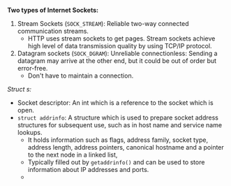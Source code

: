 **Two types of Internet Sockets:**

1. Stream Sockets (`SOCK_STREAM`): Reliable two-way connected communication streams.
	- HTTP uses stream sockets to get pages. Stream sockets achieve high level of data transmission quality by using TCP/IP protocol.
2. Datagram sockets (`SOCK_DGRAM`): Unreliable connectionless: Sending a datagram may arrive at the other end, but it could be out of order but error-free.
	- Don't have to maintain a connection.

*Struct s:*

- Socket descriptor: An int which is a reference to the socket which is open.
- `struct addrinfo`: A structure which is used to prepare socket address structures for subsequent use, such as in host name and service name lookups.
	- It holds information such as flags, address family, socket type, address length, address pointers, canonical hostname and a pointer to the next node in a linked list,
	- Typically filled out by `getaddrinfo()` and can be used to store information about IP addresses and ports.
	- 